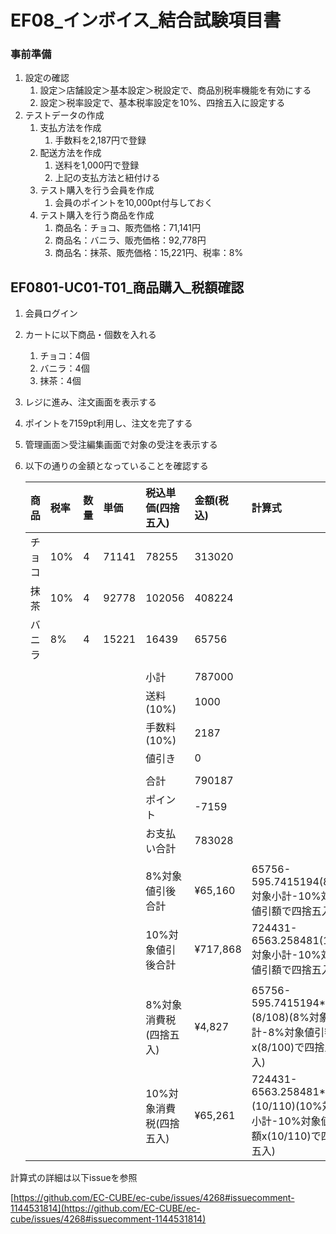 # EF08_インボイス_結合試験項目書

### 事前準備

1. 設定の確認
   1. 設定＞店舗設定＞基本設定＞税設定で、商品別税率機能を有効にする
   2. 設定＞税率設定で、基本税率設定を10%、四捨五入に設定する
2. テストデータの作成
   1. 支払方法を作成
      1. 手数料を2,187円で登録
   2. 配送方法を作成
      1. 送料を1,000円で登録
      2. 上記の支払方法と紐付ける
   3. テスト購入を行う会員を作成
      1. 会員のポイントを10,000pt付与しておく
   4. テスト購入を行う商品を作成
      1. 商品名：チョコ、販売価格：71,141円
      2. 商品名：バニラ、販売価格：92,778円
      3. 商品名：抹茶、販売価格：15,221円、税率：8%

## EF0801-UC01-T01_商品購入_税額確認

1. 会員ログイン
2. カートに以下商品・個数を入れる
   1. チョコ：4個
   2. バニラ：4個
   3. 抹茶：4個
3. レジに進み、注文画面を表示する
4. ポイントを7159pt利用し、注文を完了する
5. 管理画面＞受注編集画面で対象の受注を表示する
6. 以下の通りの金額となっていることを確認する
 
   |商品|税率|数量|単価| 税込単価(四捨五入)     | 金額(税込)      |計算式|
   |:----|:----|:----|:---------------|:------------|:----|:----|
   |チョコ|10%|4|71141| 78255          | 313020      | |
   |抹茶|10%|4|92778| 102056         | 408224      | |
   |バニラ|8%|4|15221| 16439          | 65756       | |
   | | | | |                |             | |
   | | | | | 小計             | 787000      | |
   | | | | | 送料(10%)        | 1000        | |
   | | | | | 手数料(10%)       | 2187        | |
   | | | | | 値引き            | 0           | |
   | | | | |                |             | |
   | | | | | 合計             | 790187      | |
   | | | | | ポイント           | -7159       | |
   | | | | | お支払い合計              | 783028      | |
   | | | | |                |             | |
   | | | | | 8%対象値引後合計      | ¥65,160     |65756-595.7415194(8%対象小計-10%対象値引額で四捨五入)|
   | | | | | 10%対象値引後合計     | ¥717,868    |724431-6563.258481(10%対象小計-10%対象値引額で四捨五入)|
   | | | | |                |             | |
   | | | | | 8%対象消費税(四捨五入)  | ¥4,827      |65756-595.7415194*(8/108)(8%対象小計-8%対象値引額x(8/100)で四捨五入)|
   | | | | | 10%対象消費税(四捨五入) | ¥65,261     |724431-6563.258481*(10/110)(10%対象小計-10%対象値引額x(10/110)で四捨五入)|

計算式の詳細は以下issueを参照

[https://github.com/EC-CUBE/ec-cube/issues/4268#issuecomment-1144531814](https://github.com/EC-CUBE/ec-cube/issues/4268#issuecomment-1144531814)